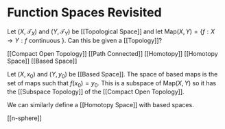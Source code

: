 # Function Spaces Revisited

Let $(X, \mathcal{T}_{X})$ and $(Y, \mathcal{T}_{Y})$ be [[Topological Space]] and let $\text{Map}(X,Y) = \left\{ f: X \to Y : f \text{ continuous } \right\}$. Can this be given a [[Topology]]?

[[Compact Open Topology]]
[[Path Connected]]
[[Homotopy]]
[[Homotopy Space]]
[[Based Space]]

Let $(X, x_{0})$ and $(Y, y_{0})$ be [[Based Space]]. The space of based maps is the set of maps such that $f(x_{0}) = y_{0}$. This is a subspace of $\mathrm{Map}(X,Y)$ so it has the [[Subspace Topology]] of the [[Compact Open Topology]].

We can similarly define a [[Homotopy Space]] with based spaces.

[[n-sphere]]